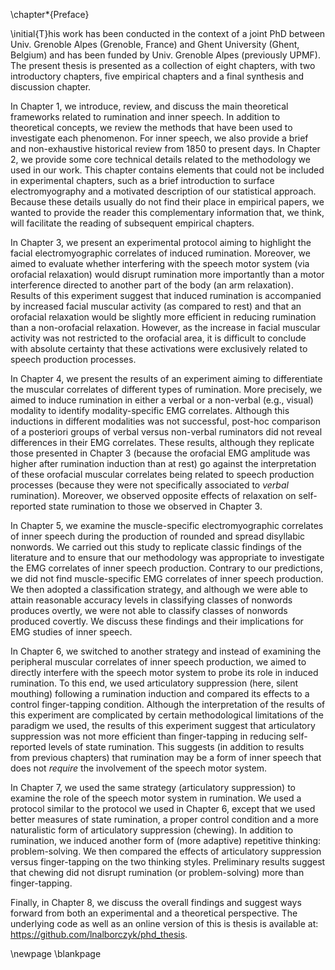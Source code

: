 \chapter*{Preface}

\initial{T}his work has been conducted in the context of a joint PhD between Univ. Grenoble Alpes (Grenoble, France) and Ghent University (Ghent, Belgium) and has been funded by Univ. Grenoble Alpes (previously UPMF). The present thesis is presented as a collection of eight chapters, with two introductory chapters, five empirical chapters and a final synthesis and discussion chapter.

In Chapter 1, we introduce, review, and discuss the main theoretical frameworks related to rumination and inner speech. In addition to theoretical concepts, we review the methods that have been used to investigate each phenomenon. For inner speech, we also provide a brief and non-exhaustive historical review from 1850 to present days. In Chapter 2, we provide some core technical details related to the methodology we used in our work. This chapter contains elements that could not be included in experimental chapters, such as a brief introduction to surface electromyography and a motivated description of our statistical approach. Because these details usually do not find their place in empirical papers, we wanted to provide the reader this complementary information that, we think, will facilitate the reading of subsequent empirical chapters.

In Chapter 3, we present an experimental protocol aiming to highlight the facial electromyographic correlates of induced rumination. Moreover, we aimed to evaluate whether interfering with the speech motor system (via orofacial relaxation) would disrupt rumination more importantly than a motor interference directed to another part of the body (an arm relaxation). Results of this experiment suggest that induced rumination is accompanied by increased facial muscular activity (as compared to rest) and that an orofacial relaxation would be slightly more efficient in reducing rumination than a non-orofacial relaxation. However, as the increase in facial muscular activity was not restricted to the orofacial area, it is difficult to conclude with absolute certainty that these activations were exclusively related to speech production processes.

In Chapter 4, we present the results of an experiment aiming to differentiate the muscular correlates of different types of rumination. More precisely, we aimed to induce rumination in either a verbal or a non-verbal (e.g., visual) modality to identify modality-specific EMG correlates. Although this inductions in different modalities was not successful, post-hoc comparison of a posteriori groups of verbal versus non-verbal ruminators did not reveal differences in their EMG correlates. These results, although they replicate those presented in Chapter 3 (because the orofacial EMG amplitude was higher after rumination induction than at rest) go against the interpretation of these orofacial muscular correlates being related to speech production processes (because they were not specifically associated to *verbal* rumination). Moreover, we observed opposite effects of relaxation on self-reported state rumination to those we observed in Chapter 3.

In Chapter 5, we examine the muscle-specific electromyographic correlates of inner speech during the production of rounded and spread disyllabic nonwords. We carried out this study to replicate classic findings of the literature and to ensure that our methodology was appropriate to investigate the EMG correlates of inner speech production. Contrary to our predictions, we did not find muscle-specific EMG correlates of inner speech production. We then adopted a classification strategy, and although we were able to attain reasonable accuracy levels in classifying classes of nonwords produces overtly, we were not able to classify classes of nonwords produced covertly. We discuss these findings and their implications for EMG studies of inner speech.

In Chapter 6, we switched to another strategy and instead of examining the peripheral muscular correlates of inner speech production, we aimed to directly interfere with the speech motor system to probe its role in induced rumination. To this end, we used articulatory suppression (here, silent mouthing) following a rumination induction and compared its effects to a control finger-tapping condition. Although the interpretation of the results of this experiment are complicated by certain methodological limitations of the paradigm we used, the results of this experiment suggest that articulatory suppression was not more efficient than finger-tapping in reducing self-reported levels of state rumination. This suggests (in addition to results from previous chapters) that rumination may be a form of inner speech that does not *require* the involvement of the speech motor system.

In Chapter 7, we used the same strategy (articulatory suppression) to examine the role of the speech motor system in rumination. We used a protocol similar to the protocol we used in Chapter 6, except that we used better measures of state rumination, a proper control condition and a more naturalistic form of articulatory suppression (chewing). In addition to rumination, we induced another form of (more adaptive) repetitive thinking: problem-solving. We then compared the effects of articulatory suppression versus finger-tapping on the two thinking styles. Preliminary results suggest that chewing did not disrupt rumination (or problem-solving) more than finger-tapping.

Finally, in Chapter 8, we discuss the overall findings and suggest ways forward from both an experimental and a theoretical perspective. The underlying code as well as an online version of this is thesis is available at: https://github.com/lnalborczyk/phd_thesis.

\newpage
\blankpage
